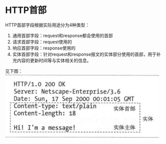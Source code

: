 # HTTP首部
HTTP首部字段根据实际用途分为4种类型：

1. 通用首部字段：request和response都会使用的首部
2. 请求首部字段：request使用的
3. 响应首部字段：response使用的
4. 实体首部字段：针对request和response报文的实体部分使用的首部，用于补充内容的更新时间等与实体相关的信息。

见下图：
![](http-content.png)





